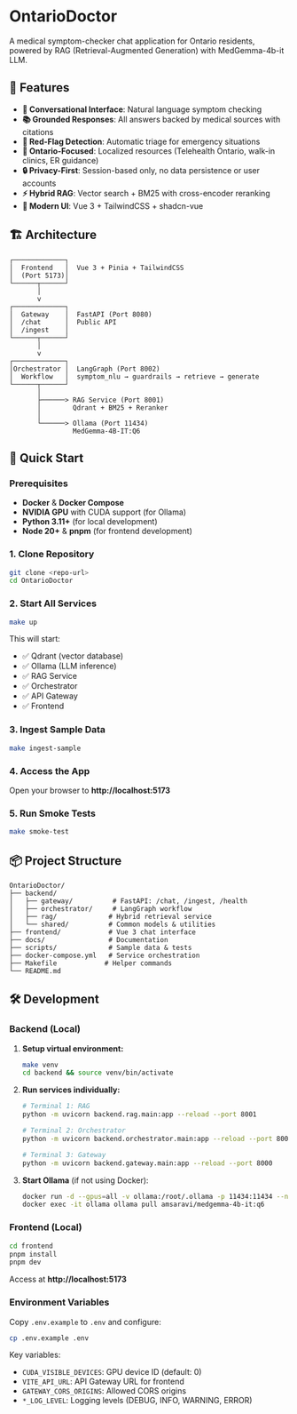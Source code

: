 # OntarioDoctor

A medical symptom-checker chat application for Ontario residents, powered by RAG (Retrieval-Augmented Generation) with MedGemma-4b-it LLM.

## 🎯 Features

- **💬 Conversational Interface**: Natural language symptom checking
- **📚 Grounded Responses**: All answers backed by medical sources with citations
- **🚨 Red-Flag Detection**: Automatic triage for emergency situations
- **🍁 Ontario-Focused**: Localized resources (Telehealth Ontario, walk-in clinics, ER guidance)
- **🔒 Privacy-First**: Session-based only, no data persistence or user accounts
- **⚡ Hybrid RAG**: Vector search + BM25 with cross-encoder reranking
- **🎨 Modern UI**: Vue 3 + TailwindCSS + shadcn-vue

## 🏗️ Architecture

```
┌─────────────┐
│  Frontend   │  Vue 3 + Pinia + TailwindCSS
│  (Port 5173)│
└──────┬──────┘
       │
       v
┌─────────────┐
│  Gateway    │  FastAPI (Port 8080)
│  /chat      │  Public API
│  /ingest    │
└──────┬──────┘
       │
       v
┌─────────────┐
│Orchestrator │  LangGraph (Port 8002)
│  Workflow   │  symptom_nlu → guardrails → retrieve → generate
└──────┬──────┘
       │
       ├──────> RAG Service (Port 8001)
       │        Qdrant + BM25 + Reranker
       │
       └──────> Ollama (Port 11434)
                MedGemma-4B-IT:Q6
```

## 🚀 Quick Start

### Prerequisites

- **Docker** & **Docker Compose**
- **NVIDIA GPU** with CUDA support (for Ollama)
- **Python 3.11+** (for local development)
- **Node 20+** & **pnpm** (for frontend development)

### 1. Clone Repository

```bash
git clone <repo-url>
cd OntarioDoctor
```

### 2. Start All Services

```bash
make up
```

This will start:
- ✅ Qdrant (vector database)
- ✅ Ollama (LLM inference)
- ✅ RAG Service
- ✅ Orchestrator
- ✅ API Gateway
- ✅ Frontend

### 3. Ingest Sample Data

```bash
make ingest-sample
```

### 4. Access the App

Open your browser to **http://localhost:5173**

### 5. Run Smoke Tests

```bash
make smoke-test
```

## 📦 Project Structure

```
OntarioDoctor/
├── backend/
│   ├── gateway/          # FastAPI: /chat, /ingest, /health
│   ├── orchestrator/     # LangGraph workflow
│   ├── rag/             # Hybrid retrieval service
│   └── shared/          # Common models & utilities
├── frontend/            # Vue 3 chat interface
├── docs/                # Documentation
├── scripts/             # Sample data & tests
├── docker-compose.yml   # Service orchestration
├── Makefile            # Helper commands
└── README.md
```

## 🛠️ Development

### Backend (Local)

1. **Setup virtual environment:**
   ```bash
   make venv
   cd backend && source venv/bin/activate
   ```

2. **Run services individually:**
   ```bash
   # Terminal 1: RAG
   python -m uvicorn backend.rag.main:app --reload --port 8001

   # Terminal 2: Orchestrator
   python -m uvicorn backend.orchestrator.main:app --reload --port 8002

   # Terminal 3: Gateway
   python -m uvicorn backend.gateway.main:app --reload --port 8000
   ```

3. **Start Ollama** (if not using Docker):
   ```bash
   docker run -d --gpus=all -v ollama:/root/.ollama -p 11434:11434 --name ollama ollama/ollama
   docker exec -it ollama ollama pull amsaravi/medgemma-4b-it:q6
   ```

### Frontend (Local)

```bash
cd frontend
pnpm install
pnpm dev
```

Access at **http://localhost:5173**

### Environment Variables

Copy `.env.example` to `.env` and configure:

```bash
cp .env.example .env
```

Key variables:
- `CUDA_VISIBLE_DEVICES`: GPU device ID (default: 0)
- `VITE_API_URL`: API Gateway URL for frontend
- `GATEWAY_CORS_ORIGINS`: Allowed CORS origins
- `*_LOG_LEVEL`: Logging levels (DEBUG, INFO, WARNING, ERROR)

